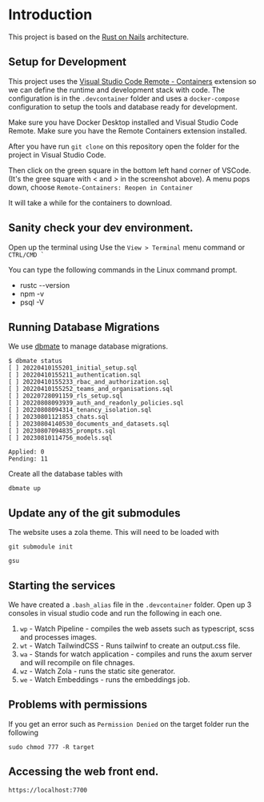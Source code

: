 # Introduction

This project is based on the [Rust on Nails](https://rust-on-nails.com/) architecture.

## Setup for Development

This project uses the [Visual Studio Code Remote - Containers](https://code.visualstudio.com/docs/remote/containers) extension so we can define the runtime and development stack with code. The configuration is in the `.devcontainer` folder and uses a `docker-compose` configuration to setup the tools and database ready for development.

Make sure you have Docker Desktop installed and Visual Studio Code Remote. Make sure you have the Remote Containers extension installed. 

After you have run `git clone` on this repository open the folder for the project in Visual Studio Code.

Then click on the green square in the bottom left hand corner of VSCode. (It's the gree square with < and > in the screenshot above). A menu pops down, choose `Remote-Containers: Reopen in Container`

It will take a while for the containers to download.

## Sanity check your dev environment.

Open up the terminal using Use the `View > Terminal` menu command or ``CTRL/CMD ` ``

You can type the following commands in the Linux command prompt.

* rustc --version
* npm -v 
* psql -V

## Running Database Migrations

We use [dbmate](https://github.com/amacneil/dbmate) to manage database migrations.

```
$ dbmate status
[ ] 20220410155201_initial_setup.sql
[ ] 20220410155211_authentication.sql
[ ] 20220410155233_rbac_and_authorization.sql
[ ] 20220410155252_teams_and_organisations.sql
[ ] 20220728091159_rls_setup.sql
[ ] 20220808093939_auth_and_readonly_policies.sql
[ ] 20220808094314_tenancy_isolation.sql
[ ] 20230801121853_chats.sql
[ ] 20230804140530_documents_and_datasets.sql
[ ] 20230807094835_prompts.sql
[ ] 20230810114756_models.sql

Applied: 0
Pending: 11
```

Create all the database tables with

`dbmate up`

## Update any of the git submodules

The website uses a zola theme. This will need to be loaded with

`git submodule init`

`gsu`

## Starting the services

We have created a `.bash_alias` file in the `.devcontainer` folder. Open up 3 consoles in visual studio code and run the following in each one.

1. `wp` - Watch Pipeline - compiles the web assets such as typescript, scss and processes images.
1. `wt` - Watch TailwindCSS - Runs tailwinf to create an output.css file.
1. `wa` - Stands for watch application - compiles and runs the axum server and will recompile on file chnages.
1. `wz` - Watch Zola - runs the static site generator.
1. `we` - Watch Embeddings - runs the embeddings job.

## Problems with permissions

If you get an error such as `Permission Denied` on the target folder run the following

`sudo chmod 777 -R target`

## Accessing the web front end.

`https://localhost:7700`